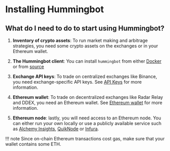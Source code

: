 # Installing Hummingbot

## What do I need to do to start using Hummingbot?

1. **Inventory of crypto assets**: To run market making and arbitrage strategies, you need some crypto assets on the exchanges or in your Ethereum wallet. 

2. **The Hummingbot client**: You can install `hummingbot` from either [Docker](installation/docker.md) or from [source](installation/source.md)

3. **Exchange API keys**: To trade on centralized exchanges like Binance, you need exchange-specific API keys. See [API Keys](installation/api-keys.md) for more information.

4. **Ethereum wallet**: To trade on decentralized exchanges like Radar Relay and DDEX, you need an Ethereum wallet. See [Ethereum wallet](installation/wallet.md) for more information.

5. **Ethereum node**: lastly, you will need access to an Ethereum node.  You can either run your own locally or use a publicly available service such as [Alchemy Insights](https://alchemyinsights.io/hummingbot), [QuikNode](https://quiknode.io/) or [Infura](https://infura.io/).

!!! note
    Since on-chain Ethereum transactions cost gas, make sure that your wallet contains some ETH.
